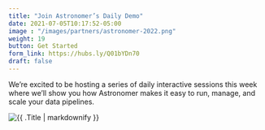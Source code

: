 ```yaml
---
title: "Join Astronomer’s Daily Demo"
date: 2021-07-05T10:17:52-05:00
image : "/images/partners/astronomer-2022.png"
weight: 19
button: Get Started
form_link: https://hubs.ly/Q01bYDn70
draft: false
---
```


We’re excited to be hosting a series of daily interactive sessions this week where we’ll show you how Astronomer makes it easy to run, manage, and scale your data pipelines.


<div class="container">
<img class="img-fluid" src="/images/astro swag 3.png" alt="{{ .Title | markdownify }}" />
</div>
